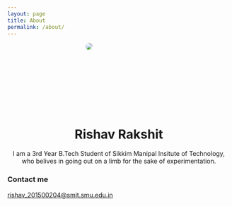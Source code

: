 ```yaml
---
layout: page
title: About
permalink: /about/
---
```


<div style="display:block; margin-left:auto; margin-right:auto; width:150px; height:150px;"><img src ="https://raw.githubusercontent.com/rishavr/rishavr.github.io/master/images/dp.jpg" style="border-radius:50%" /></div>
<div style="text-align:center"><h1>Rishav Rakshit</h1></div>

<div style="text-align:center"><p>I am a 3rd Year B.Tech Student of Sikkim Manipal Insitute of Technology, who belives in going out on a limb for the sake of experimentation.</p></div>

### Contact me

[rishav_201500204@smit.smu.edu.in](mailto:rishav_201500204@smit.smu.edu.in)
